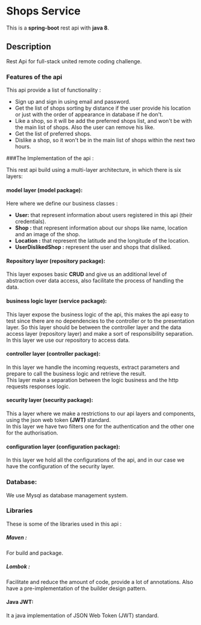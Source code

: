 # Shops Service

This is a **spring-boot** rest api with **java 8**.

## Description

Rest Api for full-stack united remote coding challenge.<br/>

### Features of the api

This api provide a list of functionality :

- Sign up and sign in using email and password.
- Get the list of shops sorting by distance if the user provide his location or just with the order of appearance in database if he don't.<br/>
- Like a shop, so it will be add the preferred shops list, and won't be with the main list of shops. Also the user can remove his like.
- Get the list of preferred shops.
- Dislike a shop, so it won't be in the main list of shops within the next two hours.

###The Implementation of the api :

This rest api build using a multi-layer architecture, in which there is six layers:

#### model layer (model package): 

Here where we define our business classes :

- **User:** that represent information about users registered in this api (their credentials).<br/>
- **Shop :** that represent information about our shops like name, location and an image of the shop.<br/>
- **Location :** that represent the latitude and the longitude of the location.<br/>
- **UserDislikedShop :** represent the user and shops that disliked.<br/>

#### Repository layer (repository package):

This layer exposes basic **CRUD** and give us an additional level of abstraction over data access, also 
facilitate the process of handling the data.

#### business logic layer (service package):

This layer expose the business logic of the api, this makes the api easy to test since there
are no dependencies to the controller or to the presentation layer. So this layer should be between 
the controller layer and the data access layer (repository layer) and make a sort of responsibility separation. <br/> 
In this layer we use our repository to access data.

#### controller layer (controller package):

In this layer we handle the incoming requests, extract parameters and prepare to call the business logic and retrieve the result.<br/>
This layer make a separation between the logic business and the http requests responses logic.

#### security layer (security package):

This a layer where we make a restrictions to our api layers and components, using the json web token **(JWT)** standard.<br/>
In this layer we have two filters one for the authentication and the other one for the authorisation. 

#### configuration layer (configuration package):

In this layer we hold all the configurations of the api, and in our case we have the configuration of the security layer.

### Database:

We use Mysql as database management system.

### Libraries

These is some of the libraries used in this api :

##### Maven : 
For build and package.

##### Lombok :
Facilitate and reduce the amount of code, provide a lot of annotations. Also have a pre-implementation of the builder design pattern.

#### Java JWT:
It a java implementation of JSON Web Token (JWT) standard.

